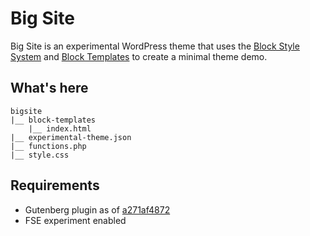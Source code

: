 # Big Site

Big Site is an experimental WordPress theme that uses the [Block Style System](https://github.com/WordPress/gutenberg/blob/master/docs/designers-developers/developers/themes/theme-json.md) and [Block Templates](https://github.com/WordPress/gutenberg/blob/master/docs/designers-developers/developers/themes/block-based-themes.md) to create a minimal theme demo.

## What's here

```
bigsite
|__ block-templates 
    |__ index.html
|__ experimental-theme.json
|__ functions.php
|__ style.css
```

## Requirements

- Gutenberg plugin as of [a271af4872](https://github.com/WordPress/gutenberg/tree/a271af487eb8e04945048cca856c211454b6e56c)
- FSE experiment enabled
